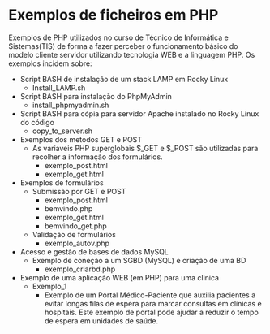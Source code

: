 # Exemplos de ficheiros em PHP
Exemplos de PHP utilizados no curso de Técnico de Informática e Sistemas(TIS) de forma a fazer perceber o funcionamento básico do modelo cliente servidor utilizando tecnologia WEB e a linguagem PHP.
Os exemplos incidem sobre:
- Script BASH de instalação de um stack LAMP em Rocky Linux
  - Install_LAMP.sh
- Script BASH para instalação do PhpMyAdmin
  - install_phpmyadmin.sh 
- Script BASH para cópia para servidor Apache instalado no Rocky Linux do código
  - copy_to_server.sh  
- Exemplos dos metodos GET e POST
  - As variaveis PHP superglobais  $_GET e $_POST são utilizadas para recolher a informação dos formulários.
    - exemplo_post.html
    - exemplo_get.html 
- Exemplos de formulários
  - Submissão por GET e POST
    - exemplo_post.html
    - bemvindo.php
    - exemplo_get.html
    - bemvindo_get.php
  - Validação de formulários
    - exemplo_autov.php
- Acesso e gestão de bases de dados MySQL
  - Exemplo de coneção a um SGBD (MySQL) e criação de uma BD
    - exemplo_criarbd.php
- Exemplo de uma aplicação WEB (em PHP) para uma clinica 
  - Exemplo_1
    - Exemplo de um Portal Médico-Paciente que auxilia pacientes a evitar longas filas de espera para marcar consultas em clínicas e hospitais.  Este exemplo de portal pode ajudar a reduzir o tempo de espera em unidades de saúde.
